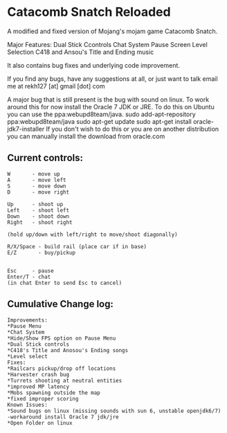 Catacomb Snatch Reloaded
========================
A modified and fixed version of Mojang's mojam game Catacomb Snatch.

Major Features:
Dual Stick Ccontrols
Chat System
Pause Screen
Level Selection
C418 and Ansou's Title and Ending music

It also contains bug fixes and underlying code improvement.

If you find any bugs, have any suggestions at all, or just want to talk email me at 
	rekh127 [at] gmail [dot] com

A major bug that is still present is the bug with sound on linux. To work around this for now install the Oracle 7 JDK or JRE. To do this on Ubuntu you can use the ppa:webupd8team/java. 
	sudo add-apt-repository ppa:webupd8team/java
	sudo apt-get update
	sudo apt-get install oracle-jdk7-installer
If you don't wish to do this or you are on another distribution you can manually install the download from oracle.com


Current controls:
----------------
	W       - move up
	A       - move left
	S       - move down
	D       - move right

	Up      - shoot up
	Left    - shoot left
	Down    - shoot down
	Right   - shoot right

	(hold up/down with left/right to move/shoot diagonally)

	R/X/Space - build rail (place car if in base)
	E/Z       - buy/pickup
	 

	Esc     - pause
	Enter/T - chat
	(in chat Enter to send Esc to cancel)






Cumulative Change log:
----------------------
	Improvements:
	*Pause Menu
	*Chat System
	*Hide/Show FPS option on Pause Menu
	*Dual Stick controls
	*C418's Title and Anosou's Ending songs
	*Level select
	Fixes:
	*Railcars pickup/drop off locations
	*Harvester crash bug
	*Turrets shooting at neutral entities
	*improved MP latency
	*Mobs spawning outside the map
	*fixed improper scoring
	Known Issues:
	*Sound bugs on linux (missing sounds with sun 6, unstable openjdk6/7)
	-workaround install Oracle 7 jdk/jre
	*Open Folder on linux
	
